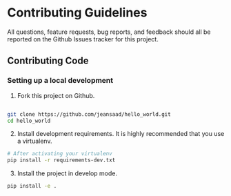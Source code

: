 # Contributing Guidelines

All questions, feature requests, bug reports, and feedback should all be
reported on the Github Issues tracker for this project.

## Contributing Code

### Setting up a local development

1.  Fork this project on Github.

```bash

git clone https://github.com/jeansaad/hello_world.git
cd hello_world
```

2.  Install development requirements. It is highly recommended that you
    use a virtualenv.

```bash
# After activating your virtualenv
pip install -r requirements-dev.txt
```

3.  Install the project in develop mode.

```bash
pip install -e .
```
